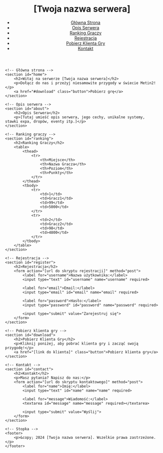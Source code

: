 <!DOCTYPE html>
<html lang="pl">
<head>
    <meta charset="UTF-8">
    <meta name="viewport" content="width=device-width, initial-scale=1.0">
    <meta name="description" content="Oficjalna strona serwera Metin2">
    <title>Serwer Metin2 - [Twoja nazwa serwera]</title>
    <link rel="stylesheet" href="style.css">
</head>
<body>
    <!-- Nagłówek -->
    <header>
        <div class="5b69e5c4cc312_tlaladowania1.png.e0253abde0a66e70185941a4617ba303.png
            ">
            <h1>[Twoja nazwa serwera]</h1>
        </div>
        <nav>
            <ul class="menu">
                <li><a href="#home">Główna Strona</a></li>
                <li><a href="#about">Opis Serwera</a></li>
                <li><a href="#ranking">Ranking Graczy</a></li>
                <li><a href="#register">Rejestracja</a></li>
                <li><a href="#download">Pobierz Klienta Gry</a></li>
                <li><a href="#contact">Kontakt</a></li>
            </ul>
        </nav>
    </header>

    <!-- Główna strona -->
    <section id="home">
        <h2>Witaj na serwerze [Twoja nazwa serwera]</h2>
        <p>Dołącz do nas i przeżyj niesamowite przygody w świecie Metin2!</p>
        <a href="#download" class="button">Pobierz grę</a>
    </section>

    <!-- Opis serwera -->
    <section id="about">
        <h2>Opis Serwera</h2>
        <p>[Tutaj umieść opis serwera, jego cechy, unikalne systemy, stawki expa, dropów, eventy itp.]</p>
    </section>

    <!-- Ranking graczy -->
    <section id="ranking">
        <h2>Ranking Graczy</h2>
        <table>
            <thead>
                <tr>
                    <th>Miejsce</th>
                    <th>Nazwa Gracza</th>
                    <th>Poziom</th>
                    <th>Punkty</th>
                </tr>
            </thead>
            <tbody>
                <tr>
                    <td>1</td>
                    <td>Gracz1</td>
                    <td>99</td>
                    <td>5000</td>
                </tr>
                <tr>
                    <td>2</td>
                    <td>Gracz2</td>
                    <td>98</td>
                    <td>4800</td>
                </tr>
            </tbody>
        </table>
    </section>

    <!-- Rejestracja -->
    <section id="register">
        <h2>Rejestracja</h2>
        <form action="[url do skryptu rejestracji]" method="post">
            <label for="username">Nazwa użytkownika:</label>
            <input type="text" id="username" name="username" required>
            
            <label for="email">Email:</label>
            <input type="email" id="email" name="email" required>
            
            <label for="password">Hasło:</label>
            <input type="password" id="password" name="password" required>
            
            <input type="submit" value="Zarejestruj się">
        </form>
    </section>

    <!-- Pobierz klienta gry -->
    <section id="download">
        <h2>Pobierz Klienta Gry</h2>
        <p>Kliknij poniżej, aby pobrać klienta gry i zacząć swoją przygodę!</p>
        <a href="[link do klienta]" class="button">Pobierz klienta gry</a>
    </section>

    <!-- Kontakt -->
    <section id="contact">
        <h2>Kontakt</h2>
        <p>Masz pytania? Napisz do nas:</p>
        <form action="[url do skryptu kontaktowego]" method="post">
            <label for="name">Imię:</label>
            <input type="text" id="name" name="name" required>
            
            <label for="message">Wiadomość:</label>
            <textarea id="message" name="message" required></textarea>
            
            <input type="submit" value="Wyślij">
        </form>
    </section>

    <!-- Stopka -->
    <footer>
        <p>&copy; 2024 [Twoja nazwa serwera]. Wszelkie prawa zastrzeżone.</p>
    </footer>
</body>
</html>
